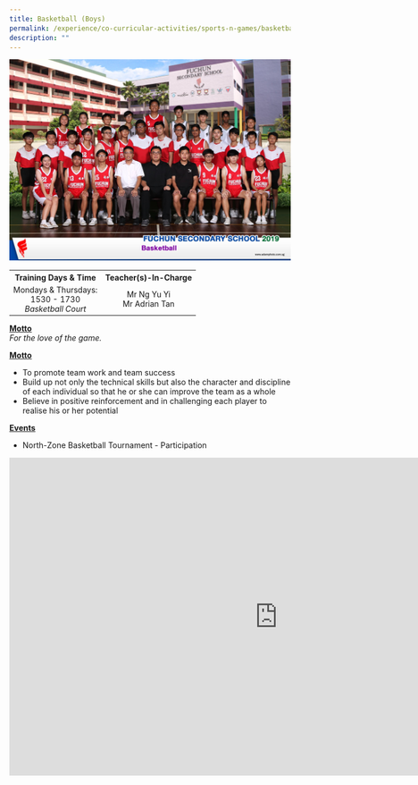 ```yaml
---
title: Basketball (Boys)
permalink: /experience/co-curricular-activities/sports-n-games/basketball-boys/
description: ""
---
```

<img src="/images/bb1.jpeg">
<table>
<tbody>
<tr>
<th style="text-align: center;">Training Days &amp; Time</th>
<th style="text-align: center;">Teacher(s)-In-Charge</th>
</tr>
<tr>
<td style="text-align: center;">
<div>Mondays &amp; Thursdays:</div>
<div>1530 - 1730</div>
<div><em>Basketball Court</em></div>
</td>
<td style="text-align: center;">
<div>Mr Ng Yu Yi</div>
<div>Mr Adrian Tan</div>
</td>
</tr>
</tbody>
</table>
<p><u><strong>Motto</strong><br /></u><em>For the love of the game.</em></p>
<p><strong><u>Motto</u></strong></p>
<ul>
<li>To promote team work and team success</li>
<li>Build up not only the technical skills but also the character and discipline of each individual so that he or she can improve the team as a whole</li>
<li>Believe in positive reinforcement and in challenging each player to realise his or her potential</li>
</ul>
<p><strong><u>Events</u></strong></p>
<ul>
<li>North-Zone Basketball Tournament - Participation</li>
</ul>
<iframe src="https://docs.google.com/presentation/d/e/2PACX-1vRD_0C7Kk-2QmP4xzAte_BztEvxCb00WihIxWJtwCwha_6tJn-LaqvAlgibGM4bF0lMbGWGQJDRYaED/embed?start=false&loop=false&delayms=10000" frameborder="0" width="960" height="569" allowfullscreen="true"></iframe>